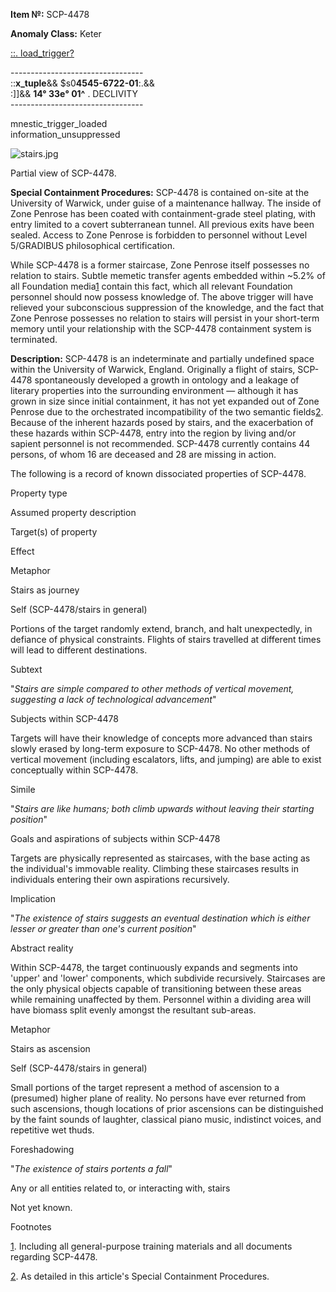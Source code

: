**Item №:** SCP-4478

**Anomaly Class:** Keter

[::. load\_trigger?](javascript:;)

\---------------------------------  
::**x\_tuple**&& $s0**4545-6722-01**:.&&  
:\]\]&& **14° 33e° 01^** . DECLIVITY  
\---------------------------------

mnestic\_trigger\_loaded  
information\_unsuppressed

![stairs.jpg](http://topia.wdfiles.com/local--files/malice-stairs/stairs.jpg)

Partial view of SCP-4478.

**Special Containment Procedures:** SCP-4478 is contained on-site at the University of Warwick, under guise of a maintenance hallway. The inside of Zone Penrose has been coated with containment-grade steel plating, with entry limited to a covert subterranean tunnel. All previous exits have been sealed. Access to Zone Penrose is forbidden to personnel without Level 5/GRADIBUS philosophical certification.  
  
While SCP-4478 is a former staircase, Zone Penrose itself possesses no relation to stairs. Subtle memetic transfer agents embedded within ~5.2% of all Foundation media[1](javascript:;) contain this fact, which all relevant Foundation personnel should now possess knowledge of. The above trigger will have relieved your subconscious suppression of the knowledge, and the fact that Zone Penrose possesses no relation to stairs will persist in your short-term memory until your relationship with the SCP-4478 containment system is terminated.

**Description:** SCP-4478 is an indeterminate and partially undefined space within the University of Warwick, England. Originally a flight of stairs, SCP-4478 spontaneously developed a growth in ontology and a leakage of literary properties into the surrounding environment — although it has grown in size since initial containment, it has not yet expanded out of Zone Penrose due to the orchestrated incompatibility of the two semantic fields[2](javascript:;). Because of the inherent hazards posed by stairs, and the exacerbation of these hazards within SCP-4478, entry into the region by living and/or sapient personnel is not recommended. SCP-4478 currently contains 44 persons, of whom 16 are deceased and 28 are missing in action.

The following is a record of known dissociated properties of SCP-4478.

Property type

Assumed property description

Target(s) of property

Effect

Metaphor

Stairs as journey

Self (SCP-4478/stairs in general)

Portions of the target randomly extend, branch, and halt unexpectedly, in defiance of physical constraints. Flights of stairs travelled at different times will lead to different destinations.

Subtext

"_Stairs are simple compared to other methods of vertical movement, suggesting a lack of technological advancement_"

Subjects within SCP-4478

Targets will have their knowledge of concepts more advanced than stairs slowly erased by long-term exposure to SCP-4478. No other methods of vertical movement (including escalators, lifts, and jumping) are able to exist conceptually within SCP-4478.

Simile

"_Stairs are like humans; both climb upwards without leaving their starting position_"

Goals and aspirations of subjects within SCP-4478

Targets are physically represented as staircases, with the base acting as the individual's immovable reality. Climbing these staircases results in individuals entering their own aspirations recursively.

Implication

"_The existence of stairs suggests an eventual destination which is either lesser or greater than one's current position_"

Abstract reality

Within SCP-4478, the target continuously expands and segments into 'upper' and 'lower' components, which subdivide recursively. Staircases are the only physical objects capable of transitioning between these areas while remaining unaffected by them. Personnel within a dividing area will have biomass split evenly amongst the resultant sub-areas.

Metaphor

Stairs as ascension

Self (SCP-4478/stairs in general)

Small portions of the target represent a method of ascension to a (presumed) higher plane of reality. No persons have ever returned from such ascensions, though locations of prior ascensions can be distinguished by the faint sounds of laughter, classical piano music, indistinct voices, and repetitive wet thuds.

Foreshadowing

"_The existence of stairs portents a fall_"

Any or all entities related to, or interacting with, stairs

Not yet known.

  

Footnotes

[1](javascript:;). Including all general-purpose training materials and all documents regarding SCP-4478.

[2](javascript:;). As detailed in this article's Special Containment Procedures.